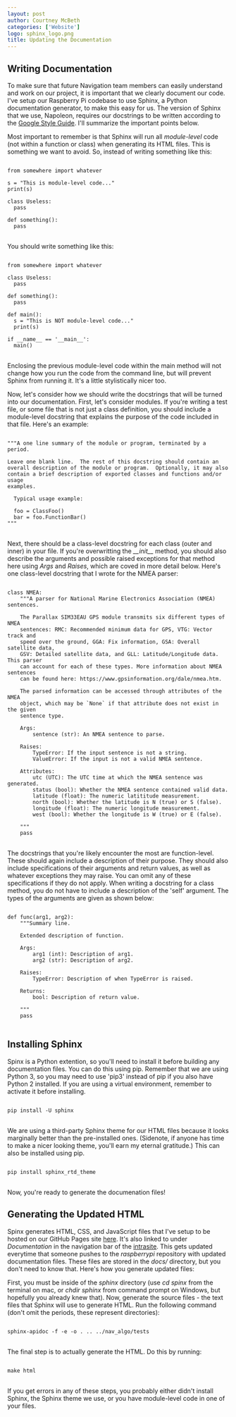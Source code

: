 ```yaml
---
layout: post
author: Courtney McBeth
categories: ['Website']
logo: sphinx_logo.png
title: Updating the Documentation
---
```


<link rel="stylesheet" href="{{site.baseurl}}/css/code_styles/dracula.css">
<script src="{{site.baseurl}}/js/highlight.pack.js"></script>
<script>hljs.initHighlightingOnLoad();</script>

## Writing Documentation
To make sure that future Navigation team members can easily understand and work on our project, it is important that we clearly document our code. I've setup our Raspberry Pi codebase to use Sphinx, a Python documentation generator, to make this easy for us. The version of Sphinx that we use, Napoleon, requires our docstrings to be written according to the [Google Style Guide](https://github.com/google/styleguide/blob/gh-pages/pyguide.md#38-comments-and-docstrings). I'll summarize the important points below.

Most important to remember is that Sphinx will run all _module-level_ code (not within a function or class) when generating its HTML files. This is something we want to avoid. So, instead of writing something like this:

<pre>
<code class="python">
from somewhere import whatever

s = "This is module-level code..."
print(s)

class Useless:
  pass

def something():
  pass
</code>
</pre>

You should write something like this:

<pre>
<code class="python">
from somewhere import whatever

class Useless:
  pass

def something():
  pass

def main():
  s = "This is NOT module-level code..."
  print(s)

if __name__ == '__main__':
  main()
</code>
</pre>

Enclosing the previous module-level code within the main method will not change how you run the code from the command line, but will prevent Sphinx from running it. It's a little stylistically nicer too.

Now, let's consider how we should write the docstrings that will be turned into our documentation. First, let's consider modules. If you're writing a test file, or some file that is not just a class definition, you should include a module-level docstring that explains the purpose of the code included in that file. Here's an example:

<pre>
<code class="python">
"""A one line summary of the module or program, terminated by a period.

Leave one blank line.  The rest of this docstring should contain an
overall description of the module or program.  Optionally, it may also
contain a brief description of exported classes and functions and/or usage
examples.

  Typical usage example:

  foo = ClassFoo()
  bar = foo.FunctionBar()
"""
</code>
</pre>

Next, there should be a class-level docstring for each class (outer and inner) in your file. If you're overwritting the *\_\_init\_\_* method, you should also describe the arguments and possible raised exceptions for that method here using *Args* and *Raises*, which are coved in more detail below. Here's one class-level docstring that I wrote for the NMEA parser:

<pre>
<code class="python">
class NMEA:
    """A parser for National Marine Electronics Association (NMEA) sentences.

    The Parallax SIM33EAU GPS module transmits six different types of NMEA
    sentences: RMC: Recommended minimum data for GPS, VTG: Vector track and 
    speed over the ground, GGA: Fix information, GSA: Overall satellite data, 
    GSV: Detailed satellite data, and GLL: Latitude/Longitude data. This parser 
    can account for each of these types. More information about NMEA sentences
    can be found here: https://www.gpsinformation.org/dale/nmea.htm.

    The parsed information can be accessed through attributes of the NMEA
    object, which may be `None` if that attribute does not exist in the given
    sentence type.

    Args:
        sentence (str): An NMEA sentence to parse.
    
    Raises:
        TypeError: If the input sentence is not a string.
        ValueError: If the input is not a valid NMEA sentence.

    Attributes:
        utc (UTC): The UTC time at which the NMEA sentence was generated.
        status (bool): Whether the NMEA sentence contained valid data.
        latitude (float): The numeric latititude measurement.
        north (bool): Whether the latitude is N (true) or S (false).
        longitude (float): The numeric longitude measurement.
        west (bool): Whether the longitude is W (true) or E (false).

    """
    pass
</code>
</pre>

The docstrings that you're likely encounter the most are function-level. These should again include a description of their purpose. They should also include specifications of their arguments and return values, as well as whatever exceptions they may raise. You can omit any of these specifications if they do not apply. When writing a docstring for a class method, you do not have to include a description of the 'self' argument. The types of the arguments are given as shown below:

<pre>
<code class="python">
def func(arg1, arg2):
    """Summary line.

    Extended description of function.

    Args:
        arg1 (int): Description of arg1.
        arg2 (str): Description of arg2.

    Raises:
        TypeError: Description of when TypeError is raised.

    Returns:
        bool: Description of return value.

    """
    pass
</code>
</pre>

## Installing Sphinx
Spinx is a Python extention, so you'll need to install it before building any documentation files. You can do this using pip. Remember that we are using Python 3, so you may need to use 'pip3' instead of pip if you also have Python 2 installed. If you are using a virtual environment, remember to activate it before installing.

<pre>
<code class="shell">
pip install -U sphinx
</code>
</pre>

We are using a third-party Sphinx theme for our HTML files because it looks marginally better than the pre-installed ones. (Sidenote, if anyone has time to make a nicer looking theme, you'll earn my eternal gratitude.) This can also be installed using pip.

<pre>
<code class="shell">
pip install sphinx_rtd_theme
</code>
</pre>

Now, you're ready to generate the documenation files!

## Generating the Updated HTML
Spinx generates HTML, CSS, and JavaScript files that I've setup to be hosted on our GitHub Pages site [here](https://cusail-navigation.github.io/raspberrypi/html/index.html). It's also linked to under _Documentation_ in the navigation bar of the [intrasite](https://cusail-navigation.github.io/intrasite/). This gets updated everytime that someone pushes to the *raspberrypi* repository with updated documentation files. These files are stored in the _docs/_ directory, but you don't need to know that. Here's how you generate updated files:

First, you must be inside of the _sphinx_ directory (use *cd spinx* from the terminal on mac, or *chdir sphinx* from command prompt on Windows, but hopefully you already knew that). Now, generate the source files - the text files that Sphinx will use to generate HTML. Run the following command (don't omit the periods, these represent directories):

<pre>
<code class="shell">
sphinx-apidoc -f -e -o . .. ../nav_algo/tests
</code>
</pre>

The final step is to actually generate the HTML. Do this by running:

<pre>
<code class="shell">
make html
</code>
</pre>

If you get errors in any of these steps, you probably either didn't install Sphinx, the Sphinx theme we use, or you have module-level code in one of your files.